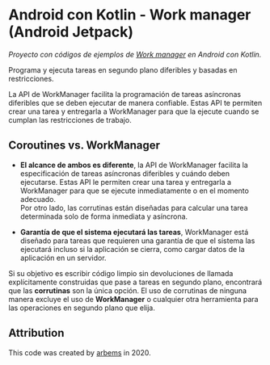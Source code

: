 # Android con Kotlin - Work manager (Android Jetpack)

*Proyecto con códigos de ejemplos de [Work manager](https://developer.android.com/topic/libraries/architecture/workmanager) en Android con Kotlin.*

Programa y ejecuta tareas en segundo plano diferibles y basadas en restricciones.

La API de WorkManager facilita la programación de tareas asíncronas diferibles que se deben ejecutar de manera confiable. Estas API te permiten crear una tarea y entregarla a WorkManager para que la ejecute cuando se cumplan las restricciones de trabajo.


## Coroutines vs. WorkManager

* **El alcance de ambos es diferente**, la API de WorkManager facilita la especificación de tareas asíncronas diferibles y cuándo deben ejecutarse. 
Estas API le permiten crear una tarea y entregarla a WorkManager para que se ejecute inmediatamente o en el momento adecuado.<br>
Por otro lado, las corrutinas están diseñadas para calcular una tarea determinada solo de forma inmediata y asíncrona.

* **Garantía de que el sistema ejecutará las tareas**, WorkManager está diseñado para tareas que requieren una garantía de que el sistema las ejecutará incluso si la aplicación se cierra, como cargar datos de la aplicación en un servidor.


Si su objetivo es escribir código limpio sin devoluciones de llamada explícitamente construidas que pase a tareas en segundo plano, encontrará que las **corrutinas** son la única opción.
El uso de corrutinas de ninguna manera excluye el uso de **WorkManager** o cualquier otra herramienta para las operaciones en segundo plano que elija.


## Attribution

This code was created by [arbems](https://github.com/arbems) in 2020.
